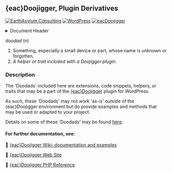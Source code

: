 ## {eac}Doojigger, Plugin Derivatives  
[![EarthAsylum Consulting](https://img.shields.io/badge/EarthAsylum-Consulting-0?&labelColor=6e9882&color=707070)](https://earthasylum.com/)
[![WordPress](https://img.shields.io/badge/WordPress-Plugins-grey?logo=wordpress&labelColor=blue)](https://wordpress.org/plugins/search/EarthAsylum/)
[![eacDoojigger](https://img.shields.io/badge/Requires-%7Beac%7DDoojigger-da821d)](https://eacDoojigger.earthasylum.com/)

<details><summary>Document Header</summary>

Plugin URI:         https://eacDoojigger.earthasylum.com/  
Author:             [EarthAsylum Consulting](https://www.earthasylum.com)  
Last Updated:       30-Apr-2025  
Contributors:       [earthasylum](https://github.com/earthasylum),[kevinburkholder](https://profiles.wordpress.org/kevinburkholder)  
Requires EAC:       3.1  
WordPress URI:      https://wordpress.org/plugins/search/earthasylum/  
GitHub URI:         https://github.com/EarthAsylum/docs.eacDoojigger/wiki/  

</details>

_doodad_ (n)
1. Something, especially a small device or part, whose name is unknown or forgotten.
2. *A helper or trait included with a Doojigger plugin.*

### Description

The 'Doodads' included here are extensions, code snippets, helpers, or traits that may be a part of the [{eac}Doojigger](https://eacdoojigger.earthasylum.com) plugin for WordPress.

As such, these 'Doodads' may not work 'as-is' outside of the {eac}Doojigger environment but do provide examples and methods that may be used or adapted to your project.

Details on some of these 'Doodads' may be found [here](https://github.com/EarthAsylum/docs.eacDoojigger/wiki/How-To).


#### For further documentation, see:

:open_file_folder: [{eac}Doojigger Wiki: documentation and examples](https://github.com/EarthAsylum/docs.eacDoojigger/wiki)

:bookmark_tabs: [{eac}Doojigger Web Site](https://eacdoojigger.earthasylum.com)

:green_book: [{eac}Doojigger PHP Reference](https://earthasylum.github.io/docs.eacDoojigger/)
